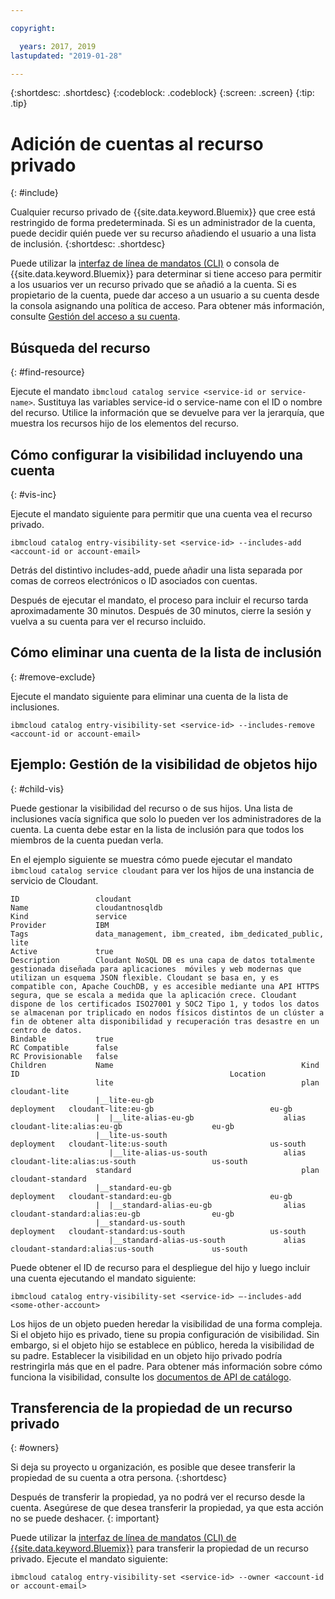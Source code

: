 ```yaml
---

copyright:

  years: 2017, 2019
lastupdated: "2019-01-28"

---
```


{:shortdesc: .shortdesc}
{:codeblock: .codeblock}
{:screen: .screen}
{:tip: .tip}

# Adición de cuentas al recurso privado
{: #include}

Cualquier recurso privado de {{site.data.keyword.Bluemix}} que cree está restringido de forma predeterminada. Si es un administrador de la cuenta, puede decidir quién puede ver su recurso añadiendo el usuario a una lista de inclusión.
{:shortdesc: .shortdesc}

Puede utilizar la [interfaz de línea de mandatos (CLI)](/docs/cli/reference/ibmcloud?topic=cloud-cli-ibmcloud_cli) o consola de {{site.data.keyword.Bluemix}} para determinar si tiene acceso para permitir a los usuarios ver un recurso privado que se añadió a la cuenta. Si es propietario de la cuenta, puede dar acceso a un usuario a su cuenta desde la consola asignando una política de acceso. Para obtener más información, consulte [Gestión del acceso a su cuenta](/docs/account?topic=account-find-access).

## Búsqueda del recurso
{: #find-resource}

Ejecute el mandato `ibmcloud catalog service <service-id or service-name>`. Sustituya las variables service-id o service-name con el ID o nombre del recurso. Utilice la información que se devuelve para ver la jerarquía, que muestra los recursos hijo de los elementos del recurso.

## Cómo configurar la visibilidad incluyendo una cuenta
{: #vis-inc}

Ejecute el mandato siguiente para permitir que una cuenta vea el recurso privado.

`ibmcloud catalog entry-visibility-set <service-id> --includes-add <account-id or account-email>`

Detrás del distintivo includes-add, puede añadir una lista separada por comas de correos electrónicos o ID asociados con cuentas.

Después de ejecutar el mandato, el proceso para incluir el recurso tarda aproximadamente 30 minutos. Después de 30 minutos, cierre la sesión y vuelva a su cuenta para ver el recurso incluido.

## Cómo eliminar una cuenta de la lista de inclusión
{: #remove-exclude}

Ejecute el mandato siguiente para eliminar una cuenta de la lista de inclusiones.

`ibmcloud catalog entry-visibility-set <service-id> --includes-remove <account-id or account-email>`

## Ejemplo: Gestión de la visibilidad de objetos hijo
{: #child-vis}

Puede gestionar la visibilidad del recurso o de sus hijos. Una lista de inclusiones vacía significa que solo lo pueden ver los administradores de la cuenta. La cuenta debe estar en la lista de inclusión para que todos los miembros de la cuenta puedan verla.

En el ejemplo siguiente se muestra cómo puede ejecutar el mandato `ibmcloud catalog service cloudant` para ver los hijos de una instancia de servicio de Cloudant.

```
ID                 cloudant
Name               cloudantnosqldb
Kind               service
Provider           IBM
Tags               data_management, ibm_created, ibm_dedicated_public, lite
Active             true
Description        Cloudant NoSQL DB es una capa de datos totalmente gestionada diseñada para aplicaciones  móviles y web modernas que utilizan un esquema JSON flexible. Cloudant se basa en, y es compatible con, Apache CouchDB, y es accesible mediante una API HTTPS segura, que se escala a medida que la aplicación crece. Cloudant dispone de los certificados ISO27001 y SOC2 Tipo 1, y todos los datos se almacenan por triplicado en nodos físicos distintos de un clúster a fin de obtener alta disponibilidad y recuperación tras desastre en un centro de datos.
Bindable           true
RC Compatible      false
RC Provisionable   false
Children           Name                                          Kind         ID                                               Location
                   lite                                          plan         cloudant-lite
                   |__lite-eu-gb                             deployment   cloudant-lite:eu-gb                          eu-gb
                   |  |__lite-alias-eu-gb                    alias        cloudant-lite:alias:eu-gb                    eu-gb
                   |__lite-us-south                          deployment   cloudant-lite:us-south                       us-south
                      |__lite-alias-us-south                 alias        cloudant-lite:alias:us-south                 us-south
                   standard                                      plan         cloudant-standard
                   |__standard-eu-gb                         deployment   cloudant-standard:eu-gb                      eu-gb
                   |  |__standard-alias-eu-gb                alias        cloudant-standard:alias:eu-gb                eu-gb
                   |__standard-us-south                      deployment   cloudant-standard:us-south                   us-south
                      |__standard-alias-us-south             alias        cloudant-standard:alias:us-south             us-south
```

Puede obtener el ID de recurso para el despliegue del hijo y luego incluir una cuenta ejecutando el mandato siguiente:

`ibmcloud catalog entry-visibility-set <service-id> —-includes-add <some-other-account>`

Los hijos de un objeto pueden heredar la visibilidad de una forma compleja. Si el objeto hijo es privado, tiene su propia configuración de visibilidad. Sin embargo, si el objeto hijo se establece en público, hereda la visibilidad de su padre. Establecer la visibilidad en un objeto hijo privado podría restringirla más que en el padre. Para obtener más información sobre cómo funciona la visibilidad, consulte los [documentos de API de catálogo](https://{DomainName}/apidocs/globalcatalog).

## Transferencia de la propiedad de un recurso privado
{: #owners}

Si deja su proyecto u organización, es posible que desee transferir la propiedad de su cuenta a otra persona.
{:shortdesc}

Después de transferir la propiedad, ya no podrá ver el recurso desde la cuenta. Asegúrese de que desea transferir la propiedad, ya que esta acción no se puede deshacer.
{: important}

Puede utilizar la [interfaz de línea de mandatos (CLI) de {{site.data.keyword.Bluemix}}](/docs/cli/reference/ibmcloud?topic=cloud-cli-ibmcloud_cli) para transferir la propiedad de un recurso privado. Ejecute el mandato siguiente:

`ibmcloud catalog entry-visibility-set <service-id> --owner <account-id or account-email>`
